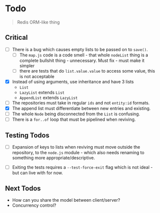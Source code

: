 # Todo

> Redis ORM-like thing

## Critical

- [ ] There is a bug which causes empty lists to be passed on to `save()`.
  - [ ] The `map.js` code is a code smell - that whole `nodeList` thing is a
    complete bullshit thing - unnecessary. Must fix - must make it simpler
  - [ ] there are tests that do `list.value.value` to access some value, this
        is not acceptable

- [x] Instead of using arguments, use inheritance and have 3 lists
  - `List`
  - `LazyList` extends `List`
  - `AppendList` extends `LazyList`
- [ ] The repositories must take in regular `ids` and not `entity:id` formats.
- [x] The append list must differentiate between new entries and existing.
- [ ] The whole `Node` being disconnected from the `List` is confusing.
- [ ] There is a `for..of` loop that must be pipelined when reviving.

## Testing Todos

- [ ] Expansion of keys to lists when reviving must move outside the repository,
      to the `node.js` module - which also needs renaming to something more
      appropriate/descriptive.
- [ ] Exiting the tests requires a `--test-force-exit` flag which is not
      ideal - but can live with for now.


## Next Todos

- How can you share the model between client/server?
- Concurrency control?
